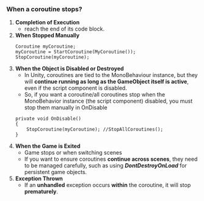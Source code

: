 ### When a coroutine stops?

1. **Completion of Execution**
    - reach the end of its code block.
1. **When Stopped Manually**
    ```
    Coroutine myCoroutine;
    myCoroutine = StartCoroutine(MyCoroutine());
    StopCoroutine(myCoroutine);
    ```
1. **When the Object is Disabled or Destroyed**
    - In Unity, coroutines are tied to the MonoBehaviour instance, but they will **continue running as long as the GameObject itself is active**, even if the script component is disabled.
    - So, if you want a coroutine/all coroutines stop when the MonoBehavior instance (the script component) disabled, you must stop them manually in OnDisable
    ```
    private void OnDisable()
    {
        StopCoroutine(myCoroutine); //StopAllCoroutines();
    }
    ```
1. **When the Game is Exited**
    - Game stops or when switching scenes
    - If you want to ensure coroutines **continue across scenes**, they need to be managed carefully, such as using ***DontDestroyOnLoad*** for persistent game objects.
1. **Exception Thrown**
    -  If an **unhandled** exception occurs **within** the coroutine, it will stop **prematurely**.